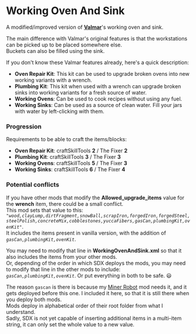 <!--Read this in github to have all the visuals and formatting: https://github.com/manux32/7dtdSdxMods/tree/master/Manux_WorkingOvenAndSink-->
# Working Oven And Sink
A modified/improved version of [**Valmar**](https://7daystodie.com/forums/showthread.php?32219-Valmar-s-Mod-Collection)'s working oven and sink.  

The main difference with Valmar's original features is that the workstations can be picked up to be placed somewhere else.  
Buckets can also be filled using the sink.  

If you don't know these Valmar features already, here's a quick description:
- **Oven Repair Kit**: This kit can be used to upgrade broken ovens into new working variants with a wrench.
- **Plumbing Kit**: This kit when used with a wrench can upgrade broken sinks into working variants for a fresh source of water.
- **Working Ovens**: Can be used to cook recipes without using any fuel.
- **Working Sinks**: Can be used as a source of clean water. Fill your jars with water by left-clicking with them.

### Progression
Requirements to be able to craft the items/blocks:
- **Oven Repair Kit**: craftSkillTools **2** / The Fixer **2**
- **Plumbing Kit**: craftSkillTools **3** / The Fixer **3**
- **Working Ovens**: craftSkillTools **5** / The Fixer **3**
- **Working Sinks**: craftSkillTools **6** / The Fixer **4**

### Potential conflicts
If you have other mods that modify the **Allowed_upgrade_items** value for the **wrench** item, there could be a small conflict.  
This mod sets that value to this: *```"wood,clayLump,dirtFragment,snowBall,scrapIron,forgedIron,forgedSteel,steelPolish,concreteMix,cobblestones,yuccaFibers,gasCan,plumbingKit,ovenKit"```*.  
It includes the items present in vanilla version, with the addition of *```gasCan,plumbingKit,ovenKit```*.  

You may need to modify that line in **WorkingOvenAndSink.xml** so that it also includes the items from your other mods.  
Or, depending of the order in which SDX deploys the mods, you may need to modify that line in the other mods to include: *```gasCan,plumbingKit,ovenKit```*. Or put everything in both to be safe. :smiley:  

The reason ```gascan``` is there is because my [Miner Robot](Manux_MinerRobot) mod needs it, and it gets deployed before this one. I included it here, so that it is still there when you deploy both mods.  
Mods deploy in alphabetical order of their root folder from what I understand.  
Sadly, SDX is not yet capable of inserting additional items in a multi-item string, it can only set the whole value to a new value.

